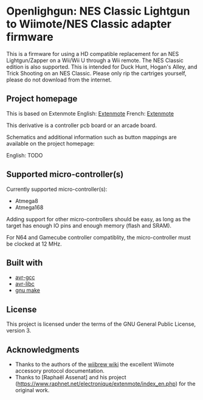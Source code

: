 # Openlighgun: NES Classic Lightgun to Wiimote/NES Classic adapter firmware

This is a firmware for using a HD compatible replacement for an NES Lightgun/Zapper on a Wii/Wii U through a Wii remote. The NES Classic edition
is also supported.  This is intended for Duck Hunt, Hogan's Alley, and Trick Shooting on an NES Classic.
Please only rip the cartriges yourself, please do not download from the internet.

## Project homepage

This is based on Extenmote
English: [Extenmote](http://www.raphnet.net/electronique/extenmote/index_en.php)
French: [Extenmote](http://www.raphnet.net/electronique/extenmote/index.php)

This derivative is a controller pcb board or an arcade board.

Schematics and additional information such as button mappings are available on the project homepage:

English: TODO

## Supported micro-controller(s)

Currently supported micro-controller(s):

* Atmega8
* Atmega168

Adding support for other micro-controllers should be easy, as long as the target has enough
IO pins and enough memory (flash and SRAM).

For N64 and Gamecube controller compatiblity, the micro-controller must be clocked at 12 MHz.

## Built with

* [avr-gcc](https://gcc.gnu.org/wiki/avr-gcc)
* [avr-libc](http://www.nongnu.org/avr-libc/)
* [gnu make](https://www.gnu.org/software/make/manual/make.html)

## License

This project is licensed under the terms of the GNU General Public License, version 3.

## Acknowledgments

* Thanks to the authors of the [wiibrew wiki](http://wiibrew.org/wiki/Wiimote/Extension_Controllers/Classic_Controller) the excellent Wiimote accessory protocol documentation.
* Thanks to [Raphaël Assenat] and his project (https://www.raphnet.net/electronique/extenmote/index_en.php) for the original work.
